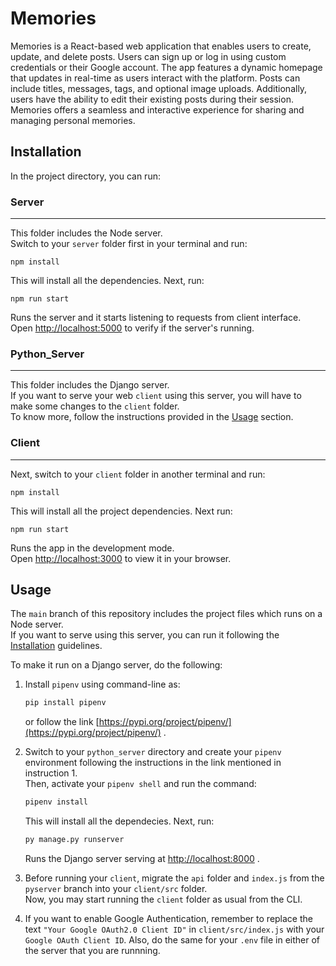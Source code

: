 # Memories

Memories is a React-based web application that enables users to create, update, and delete posts. Users can sign up or log in using custom credentials or their Google account. The app features a dynamic homepage that updates in real-time as users interact with the platform. Posts can include titles, messages, tags, and optional image uploads. Additionally, users have the ability to edit their existing posts during their session. Memories offers a seamless and interactive experience for sharing and managing personal memories.

## Installation

In the project directory, you can run:

### Server
___

This folder includes the Node server.\
Switch to your `server` folder first in your terminal and run:

```node
npm install
```
This will install all the dependencies. Next, run:
```node
npm run start
```

Runs the server and it starts listening to requests from client interface.\
Open [http://localhost:5000](http://localhost:5000) to verify if the server's running.

### Python_Server
___

This folder includes the Django server.\
If you want to serve your web `client` using this server, you will have to make some changes to the `client` folder.\
To know more, follow the instructions provided in the [Usage](#usage) section.

### Client
----

Next, switch to your `client` folder in another terminal and run:

```node
npm install
```
This will install all the project dependencies. Next run:
```node
npm run start
```

Runs the app in the development mode.\
Open [http://localhost:3000](http://localhost:3000) to view it in your browser.

## Usage

The `main` branch of this repository includes the project files which runs on a Node server.\
If you want to serve using this server, you can run it following the [Installation](#installtion) guidelines.

To make it run on a Django server, do the following:
1. Install `pipenv` using command-line as:
   
   ```bash
   pip install pipenv
   ```
   or follow the link [https://pypi.org/project/pipenv/](https://pypi.org/project/pipenv/) .
2. Switch to your `python_server` directory and create your `pipenv` environment following the instructions in the link mentioned in instruction 1.\
   Then, activate your `pipenv shell` and run the command:

   ```bash
   pipenv install
   ```
   This will install all the dependecies. Next, run:
   ```bash
   py manage.py runserver
   ```
   Runs the Django server serving at [http://localhost:8000](http://localhost:8000) .
3. Before running your `client`, migrate the `api` folder and `index.js` from the `pyserver` branch into your `client/src` folder.\
   Now, you may start running the `client` folder as usual from the CLI.
4. If you want to enable Google Authentication, remember to replace the text `"Your Google OAuth2.0 Client ID"` in `client/src/index.js` with your `Google OAuth Client ID`. Also, do the same for your `.env` file in either of the server that you are runnning.
